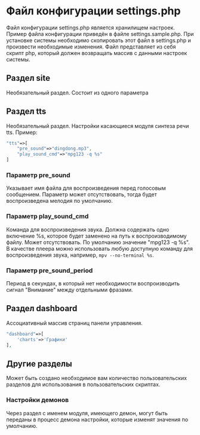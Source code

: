 # Файл конфигурации settings.php

Файл конфигурации settings.php является хранилищем настроек. Пример файла конфигурации приведён в файле settings.sample.php. При установке системы необходимо скопировать этот файл в settings.php и произвести необходимые изменения.
Файл представляет из себя скрипт php, который должен возвращать массив с данными настроек системы.

## Раздел site

Необязательный раздел. Состоит из одного параметра

## Раздел tts

Необязательный раздел. Настройки касающиеся модуля синтеза речи tts. Пример:

```php
"tts"=>[
    "pre_sound"=>"dingdong.mp3",
    "play_sound_cmd"=>"mpg123 -q %s"
]
```

### Параметр pre_sound

Указывает имя файла для воспроизведения перед голосовым сообщением. Параметр может отсутствовать, тогда будет воспроизведена мелодия по умолчанию.

### Параметр play_sound_cmd

Команда для воспроизведения звука. Должна содержать одно включение %s, которое будет заменено на путь к воспроизводимому файлу. Может отсутствовать. По умолчанию значение "mpg123 -q %s". В качестве плеера можно использовать любую доступную команду для воспроизведения звука, например, `mpv --no-terminal %s`.

### Параметр pre_sound_period

Период в секундах, в который нет необходимости воспроизводить сигнал "Внимание" между отдельными фразами.

## Раздел dashboard

Ассоциативный массив страниц панели управления.

```php
"dashboard"=>[
    'charts'=>'Графики'
],
```

## Другие разделы

Может быть создано необходимое вам количество пользовательских разделов для использования в пользовательских скриптах.

### Настройки демонов

Через раздел с именем модуля, имеющего демон, могут быть переданы в процесс демона настройки, которые изменят значения по умолчанию.
